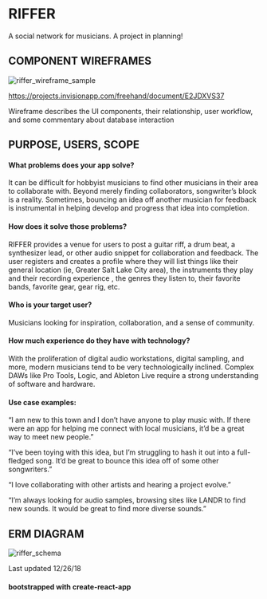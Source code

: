 # RIFFER

A social network for musicians. A project in planning!

## COMPONENT WIREFRAMES

![riffer_wireframe_sample](https://user-images.githubusercontent.com/39201859/50459133-afd62e00-0925-11e9-89fa-ab9f9741e3cc.png)


https://projects.invisionapp.com/freehand/document/E2JDXVS37

Wireframe describes the UI components, their relationship, user workflow, and some commentary about database interaction

## PURPOSE, USERS, SCOPE

#### What problems does your app solve?

It can be difficult for hobbyist musicians to find other musicians in their area to collaborate with.  Beyond merely finding collaborators, songwriter’s block is a reality.  Sometimes, bouncing an idea off another musician for feedback is instrumental in helping develop and progress that idea into completion.  

#### How does it solve those problems?

RIFFER provides a venue for users to post a guitar riff, a drum beat, a synthesizer lead, or other audio snippet for collaboration and feedback. The user registers and creates a profile where they will list things like their general location (ie, Greater Salt Lake City area), the instruments they play and their recording experience , the genres they listen to, their favorite bands, favorite gear, gear rig, etc.


#### Who is your target user?

Musicians looking for inspiration, collaboration, and a sense of community.


#### How much experience do they have with technology?

With the proliferation of digital audio workstations, digital sampling, and more, modern musicians tend to be very technologically inclined.  Complex DAWs like Pro Tools, Logic, and Ableton Live require a strong understanding of software and hardware. 


#### Use case examples:

“I am new to this town and I don’t have anyone to play music with. If there were an app for helping me connect with local musicians, it’d be a great way to meet new people.”

“I’ve been toying with this idea, but I’m struggling to hash it out into a full-fledged song.  It’d be great to bounce this idea off of some other songwriters.”

“I love collaborating with other artists and hearing a project evolve.”

“I’m always looking for audio samples, browsing sites like LANDR to find new sounds.  It would be great to find more diverse sounds.”


## ERM DIAGRAM

![riffer_schema](https://user-images.githubusercontent.com/39201859/50459083-4bb36a00-0925-11e9-82ce-2f786f580368.png)

Last updated 12/26/18

#### bootstrapped with create-react-app
